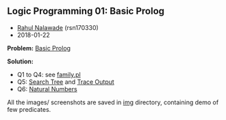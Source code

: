 ## Logic Programming 01: Basic Prolog

- [Rahul Nalawade](https://github.com/rahul1947) (rsn170330)
- 2018-01-22

**Problem:** [Basic Prolog](https://github.com/rahul1947/Logic-Programming/blob/master/LogProg%2001%20Basic%20Prolog/01%20Basic%20Prolog.pdf) 

**Solution:** 
- Q1 to Q4: see [family.pl](https://github.com/rahul1947/Logic-Programming/blob/master/LogProg%2001%20Basic%20Prolog/family.pl)
- Q5: [Search Tree](https://github.com/rahul1947/Logic-Programming/blob/master/LogProg%2001%20Basic%20Prolog/Question%2005%20-%20SearchTree.jpeg) and [Trace Output]()
- Q6: [Natural Numbers](https://github.com/rahul1947/Logic-Programming/blob/master/LogProg%2001%20Basic%20Prolog/naturalNo.pl) 

All the images/ screenshots are saved in [img]() directory, containing demo of few predicates.